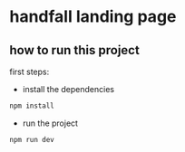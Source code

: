 # handfall landing page
## how to run this project
first steps: 
- install the dependencies
```bash 
npm install 
```
- run the project
```bash
npm run dev
```
